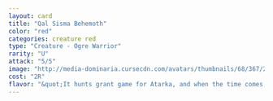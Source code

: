 ```yaml
---
layout: card
title: "Qal Sisma Behemoth"
color: "red"
categories: creature red
type: "Creature - Ogre Warrior"
rarity: "U"
attack: "5/5"
image: "http://media-dominaria.cursecdn.com/avatars/thumbnails/68/367/200/283/635618454369166546.png"
cost: "2R"
flavor: "&quot;It hunts grant game for Atarka, and when the time comes, it will become a mighty feast.&quot; - Surrak, the Hunt Caller"
---
```



